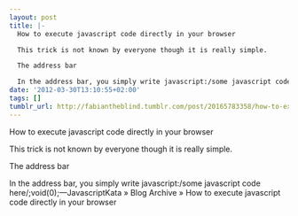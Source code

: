 ```yaml
---
layout: post
title: |-
  How to execute javascript code directly in your browser

  This trick is not known by everyone though it is really simple.

  The address bar

  In the address bar, you simply write javascript:/some javascript code here/;void(0);
date: '2012-03-30T13:10:55+02:00'
tags: []
tumblr_url: http://fabiantheblind.tumblr.com/post/20165783358/how-to-execute-javascript-code-directly-in-your
---
```

How to execute javascript code directly in your browser

This trick is not known by everyone though it is really simple.

The address bar

In the address bar, you simply write javascript:/some javascript code here/;void(0);—JavascriptKata » Blog Archive » How to execute javascript code directly in your browser
